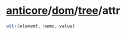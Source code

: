 # [anticore](../../../../../#reference)/[dom](../../#reference)/[tree](../#reference)/<a name="reference">attr</a>

```js
attr(element, name, value)
```